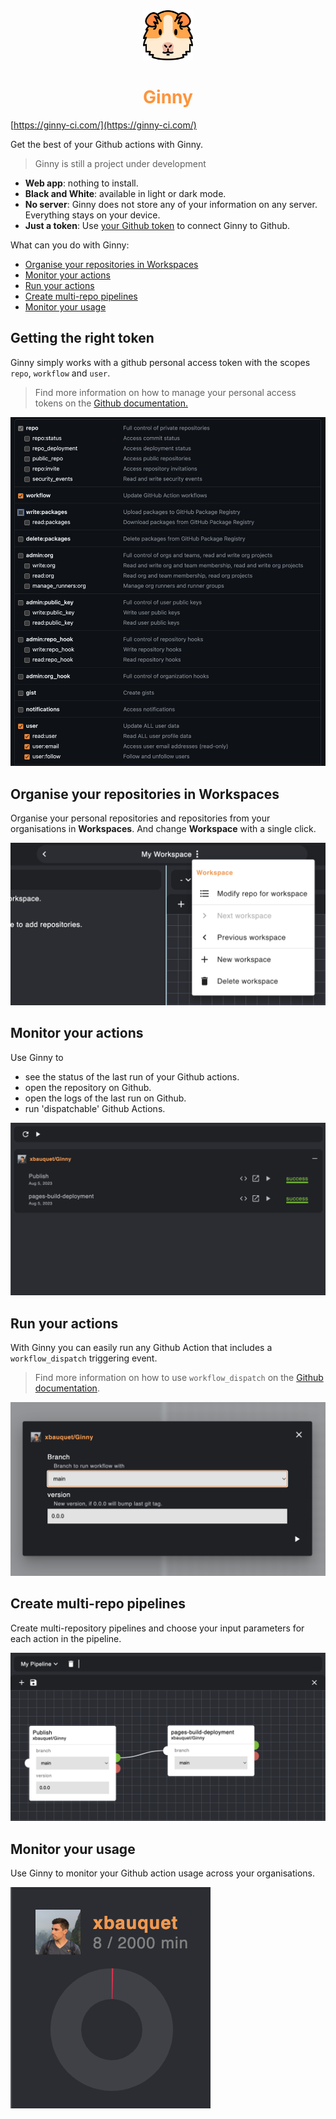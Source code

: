 <div align="center">
  <img src="https://raw.githubusercontent.com/xbauquet/ginny/main/src/assets/logo.png" width="80px">
  <h1 style="color:#FD943C">
    Ginny
  </h1>
</div>

[https://ginny-ci.com/](https://ginny-ci.com/)

Get the best of your Github actions with Ginny.
> Ginny is still a project under development

- **Web app**: nothing to install.
- **Black and White**: available in light or dark mode.
- **No server**: Ginny does not store any of your information on any server. Everything stays on your device.
- **Just a token**: Use [your Github token](#getting-the-right-token) to connect Ginny to Github.

What can you do with Ginny: 
- [Organise your repositories in Workspaces](#organise-your-repositories-in-workspaces)
- [Monitor your actions](#monitor-your-actions) 
- [Run your actions](#run-your-actions)
- [Create multi-repo pipelines](#create-multi-repo-pipelines)
- [Monitor your usage](#monitor-your-usage)

## Getting the right token

Ginny simply works with a github personal access token with the scopes `repo`, `workflow` and `user`.
>Find more information on how to manage your personal access tokens on the [Github documentation.](https://docs.github.com/en/authentication/keeping-your-account-and-data-secure/managing-your-personal-access-tokens)

![Token scopes](./src/assets/token-scopes.png)

## Organise your repositories in Workspaces

Organise your personal repositories and repositories from your organisations in **Workspaces**.
And change **Workspace** with a single click.

![Workspace example](./src/assets/workspace-example.png)

## Monitor your actions

Use Ginny to 
- see the status of the last run of your Github actions.
- open the repository on Github.
- open the logs of the last run on Github.
- run 'dispatchable' Github Actions.

![Run example](./src/assets/run-example.png)

## Run your actions

With Ginny you can easily run any Github Action that includes a `workflow_dispatch` triggering event.
>Find more information on how to use `workflow_dispatch` on the [Github documentation](https://docs.github.com/en/actions/using-workflows/events-that-trigger-workflows#workflow_dispatch).

![Run workflow example](./src/assets/run-workflow-example.png)

## Create multi-repo pipelines

Create multi-repository pipelines and choose your input parameters for each action in the pipeline.

![Pipeline example](./src/assets/pipeline-example.png)

## Monitor your usage

Use Ginny to monitor your Github action usage across your organisations.

![Pipeline example](./src/assets/usage-example.png)
